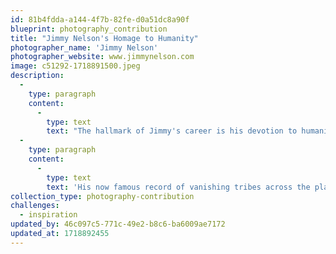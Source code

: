 ```yaml
---
id: 81b4fdda-a144-4f7b-82fe-d0a51dc8a90f
blueprint: photography_contribution
title: "Jimmy Nelson's Homage to Humanity"
photographer_name: 'Jimmy Nelson'
photographer_website: www.jimmynelson.com
image: c51292-1718891500.jpeg
description:
  -
    type: paragraph
    content:
      -
        type: text
        text: "The hallmark of Jimmy's career is his devotion to humanity, to understanding and wholeheartedly respecting those he photographs. He is deeply devoted to honoring their dignity, their traditions, and the integrity of their lives. He always manages, even under the most difficult circumstances, to access their humanity. We used his attached image of three Indonesian sisters on the home page of our web site for fifteen years. "
  -
    type: paragraph
    content:
      -
        type: text
        text: 'His now famous record of vanishing tribes across the planet is called Homage to Humanity (https://www.youtube.com/watch?v=_4kvHRNQ1Zg). He even has invented a Humanity Game:  https://jimmynelsonfoundation.com/news/the-humanity-game/.'
collection_type: photography-contribution
challenges:
  - inspiration
updated_by: 46c097c5-771c-49e2-b8c6-ba6009ae7172
updated_at: 1718892455
---
```

